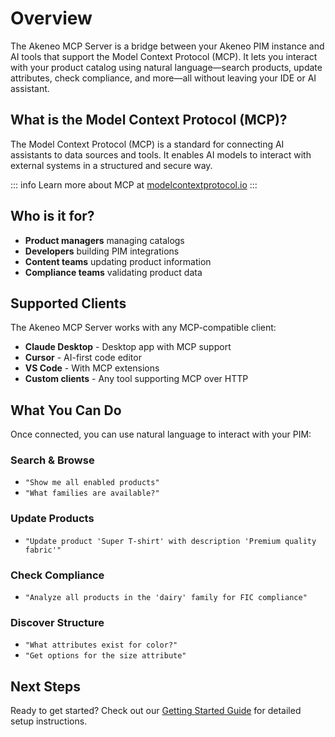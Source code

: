 # Overview

The Akeneo MCP Server is a bridge between your Akeneo PIM instance and AI tools that support the Model Context Protocol (MCP). It lets you interact with your product catalog using natural language—search products, update attributes, check compliance, and more—all without leaving your IDE or AI assistant.

## What is the Model Context Protocol (MCP)?

The Model Context Protocol (MCP) is a standard for connecting AI assistants to data sources and tools. It enables AI models to interact with external systems in a structured and secure way.

::: info
Learn more about MCP at [modelcontextprotocol.io](https://modelcontextprotocol.io/)
:::

## Who is it for?

- **Product managers** managing catalogs
- **Developers** building PIM integrations  
- **Content teams** updating product information
- **Compliance teams** validating product data

## Supported Clients

The Akeneo MCP Server works with any MCP-compatible client:

- **Claude Desktop** - Desktop app with MCP support
- **Cursor** - AI-first code editor
- **VS Code** - With MCP extensions
- **Custom clients** - Any tool supporting MCP over HTTP

## What You Can Do

Once connected, you can use natural language to interact with your PIM:

### Search & Browse
- `"Show me all enabled products"`
- `"What families are available?"`

### Update Products
- `"Update product 'Super T-shirt' with description 'Premium quality fabric'"`

### Check Compliance
- `"Analyze all products in the 'dairy' family for FIC compliance"`

### Discover Structure
- `"What attributes exist for color?"`
- `"Get options for the size attribute"`

## Next Steps

Ready to get started? Check out our [Getting Started Guide](/mcp/getting-started.html) for detailed setup instructions.